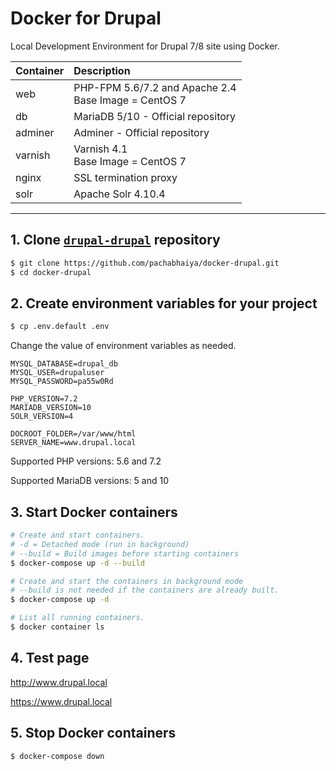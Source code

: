 # Docker for Drupal

Local Development Environment for Drupal 7/8 site using Docker.

| Container | Description |
| :--- | :--- |
| web | PHP-FPM 5.6/7.2 and Apache 2.4<br />Base Image = CentOS 7 |
| db | MariaDB 5/10 - Official repository |
| adminer | Adminer - Official repository |
| varnish | Varnish 4.1<br />Base Image = CentOS 7 |
| nginx | SSL termination proxy |
| solr | Apache Solr 4.10.4 |

---

## 1. Clone [`drupal-drupal`](https://github.com/pachabhaiya/docker-drupal) repository
```bash
$ git clone https://github.com/pachabhaiya/docker-drupal.git
$ cd docker-drupal
```

## 2. Create environment variables for your project

```bash
$ cp .env.default .env
```

Change the value of environment variables as needed.
```
MYSQL_DATABASE=drupal_db
MYSQL_USER=drupaluser
MYSQL_PASSWORD=pa55w0Rd

PHP_VERSION=7.2
MARIADB_VERSION=10
SOLR_VERSION=4

DOCROOT_FOLDER=/var/www/html
SERVER_NAME=www.drupal.local
```

Supported PHP versions: 5.6 and 7.2

Supported MariaDB versions: 5 and 10

## 3. Start Docker containers

```bash
# Create and start containers.
# -d = Detached mode (run in background)
# --build = Build images before starting containers
$ docker-compose up -d --build

# Create and start the containers in background mode
# --build is not needed if the containers are already built.
$ docker-compose up -d

# List all running containers.
$ docker container ls
```

## 4. Test page

http://www.drupal.local

https://www.drupal.local

## 5. Stop Docker containers

```bash
$ docker-compose down
```

